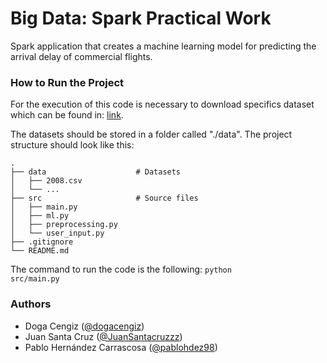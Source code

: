 # Big Data: Spark Practical Work

Spark application that creates a machine learning model for predicting the arrival delay of commercial flights.

### How to Run the Project
For the execution of this code is necessary to download specifics dataset which can be found in: 
<a href="https://dataverse.harvard.edu/dataset.xhtml?persistentId=doi:10.7910/DVN/HG7NV7">link</a>.

The datasets should be stored in a folder called "./data". The project structure should look like this:

    .
    ├── data                    # Datasets
    │   ├── 2008.csv
    │   └── ...
    ├── src                     # Source files 
    │   ├── main.py
    │   ├── ml.py
    │   ├── preprocessing.py
    │   └── user_input.py
    ├── .gitignore
    └── README.md

The command to run the code is the following: 
<code>python src/main.py</code>


### Authors
* Doga Cengiz ([@dogacengiz](https://github.com/dogacengiz))
* Juan Santa Cruz ([@JuanSantacruzzz](https://github.com/JuanSantacruzzz))
* Pablo Hernández Carrascosa ([@pablohdez98](https://github.com/pablohdez98))